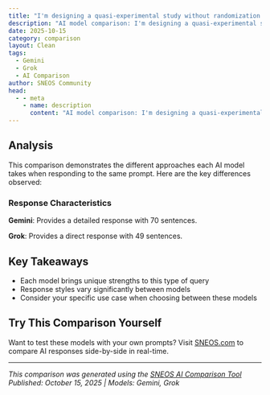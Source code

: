 ```yaml
---
title: "I'm designing a quasi-experimental study without randomization. Help me: 1) Justify why RCT is not feasible"
description: "AI model comparison: I'm designing a quasi-experimental study without randomization. Help me: 1) Justify why RCT is not f..."
date: 2025-10-15
category: comparison
layout: Clean
tags:
  - Gemini
  - Grok
  - AI Comparison
author: SNEOS Community
head:
  - - meta
    - name: description
      content: "AI model comparison: I'm designing a quasi-experimental study without randomization. Help me: 1) Justify why RCT is not feasible..."
---
```


<ChatComparison
  title="I'm designing a quasi-experimental study without randomization. Help me: 1) Justify why RCT is not feasible"
  prompt="I'm designing a quasi-experimental study without randomization. Help me: 1) Justify why RCT is not feasible"
  :responses='{"Gemini": "It\u0027s an excellent and common challenge in research design! Justifying why an RCT isn\u0027t feasible is crucial for establishing the methodological rigor of your quasi-experimental study. Reviewers and colleagues will want to understand why you\u0027ve chosen a design with potentially lower internal validity.\n\nHere are the primary reasons why randomization (and thus a full RCT) might not be feasible, categorized for clarity. You\u0027ll need to tailor these to your specific study context.\n\n---\n\n### Justifying Why an RCT is Not Feasible\n\nWhen designing a quasi-experimental study, the rationale for foregoing randomization typically falls into one or more of the following categories:\n\n#### 1. Ethical Concerns\n\nThis is often the strongest and most persuasive justification. Randomization can be unethical when it involves:\n\n*   **Withholding a Known Beneficial Treatment/Intervention:** If there\u0027s strong evidence or a consensus that one intervention is superior or essential (e.g., a life-saving drug, essential social services for vulnerable populations), it would be unethical to randomly assign some participants to a control group that receives placebo, an inferior treatment, or no intervention.\n    *   *Example:* Studying the impact of providing housing to chronically homeless individuals. It would be unethical to randomly deny housing to a control group if the intervention is considered a basic human right or has known significant benefits.\n*   **Imposing a Potentially Harmful or Undesirable Intervention:** If the intervention carries known or suspected risks, or is perceived as highly undesirable by participants, it\u0027s unethical to force its acceptance through random assignment.\n    *   *Example:* Randomly assigning employees to a highly stressful new work environment or children to a school program with a controversial, unproven methodology.\n*   **Creating Unjust Inequality/Disadvantage:** Randomly assigning access to resources, opportunities, or services that are widely considered entitlements or essential for well-being can be seen as unjust.\n    *   *Example:* Randomly assigning access to remedial education for struggling students, or health insurance to uninsured populations, when the need is clearly identified.\n*   **Breaching Confidentiality or Privacy:** In some sensitive contexts, the process of randomization, assignment, or tracking might compromise participant privacy in ways that are ethically unacceptable.\n*   **Informed Consent Challenges:** Participants might be unwilling to give informed consent if they know they could be randomly assigned to a less desirable or control group, or if the \u0022treatment\u0022 is a policy they cannot opt out of.\n\n#### 2. Practical and Logistical Barriers\n\nThese reasons relate to the real-world difficulties of implementing randomization.\n\n*   **Impossibility of Random Assignment:**\n    *   **Pre-existing Conditions/Attributes:** You cannot randomly assign attributes that individuals already possess (e.g., gender, age, socio-economic status, pre-existing medical conditions, personality traits, prior exposure to an event). When studying the effects of these attributes, a quasi-experimental design is the only option.\n    *   *Example:* Studying the impact of parental divorce on children\u0027s academic performance. You cannot randomly assign children to experience parental divorce.\n    *   **Naturally Occurring Events/Exposures:** You cannot randomize natural disasters (earthquakes, floods), economic downturns, political changes, or historical events.\n    *   *Example:* Studying the mental health impact of a specific natural disaster on affected communities.\n    *   **Policy/Program Implementation:** Often, policies are implemented universally in a specific region, organization, or at a national level, making random assignment of individuals or groups to \u0022treatment\u0022 vs. \u0022control\u0022 impossible within that policy\u0027s scope.\n    *   *Example:* Evaluating the impact of a new nationwide education policy or a city-wide public health campaign.\n*   **Contamination/Spillover Effects:** In many real-world settings (schools, workplaces, communities), it\u0027s extremely difficult to prevent the control group from being exposed to the intervention, or for the treatment group to interact with the control group in ways that dilute the intervention\u0027s effect.\n    *   *Example:* If a new teaching method is implemented in some classrooms, students in control classrooms might still learn about it, or teachers might adopt elements of it. Information sharing among participants can also occur.\n*   **Recruitment and Retention Challenges:**\n    *   **Participant Refusal:** Individuals or groups might refuse to participate if they know they might be assigned to a control group or to an intervention they don\u0027t want. This can lead to selection bias even if randomization is attempted.\n    *   **High Attrition:** Participants assigned to a less desirable group might drop out of the study, further compromising the integrity of the randomization.\n*   **Resource Constraints (Time, Cost, Personnel):**\n    *   **Prohibitive Cost:** A well-executed RCT often requires significant financial resources for robust data collection, participant tracking, and ensuring true randomization and blinding.\n    *   **Time Limitations:** Some interventions require a very long follow-up period, making a controlled RCT impractical within typical research timelines.\n    *   **Logistical Complexity:** Managing multiple intervention and control groups, especially across different sites or over long periods, can be administratively overwhelming without sufficient resources.\n*   **Lack of Control Over Intervention Delivery:** In real-world settings, researchers often have limited control over how an intervention is actually delivered (fidelity issues). This can make it difficult to determine if a lack of effect is due to the intervention itself or poor implementation, regardless of randomization.\n\n#### 3. Nature of the Intervention or Research Question\n\nSometimes, the very essence of what you\u0027re studying precludes an RCT.\n\n*   **Studying Intact Groups/Naturally Formed Units:** Many interventions are applied to pre-existing groups (e.g., classrooms, communities, hospitals, organizations), which cannot be randomly broken apart and reformed for treatment assignment.\n    *   *Example:* Implementing a new management style in specific departments of a company. You can\u0027t randomly reassign employees to different departments just for the study.\n*   **Examining the Effects of Large-Scale Social or Political Changes:** As mentioned, broad policy changes cannot be randomly assigned.\n*   **Retrospective Studies:** If you are looking back at the effects of an event or intervention that has already occurred, randomization is impossible by definition.\n*   **Interventions Not Designed for Randomization:** Some interventions are inherently designed to be applied broadly or selectively based on specific criteria that aren\u0027t amenable to random assignment (e.g., a targeted aid program for specific at-risk groups).\n\n---\n\n### How to Phrase Your Justification in Your Study Design:\n\nWhen writing your methodology section, you should:\n\n1.  **State the Ideal:** Acknowledge that an RCT is generally considered the gold standard for establishing causal inference.\n2.  **Clearly Articulate the Specific Reasons:** Explain precisely *why* an RCT was not feasible *for your particular study*. Be specific, referencing your intervention, population, and context.\n    *   *Instead of:* \u0022It was too hard to do an RCT.\u0022\n    *   *Say:* \u0022Due to the ethical imperative to provide immediate, evidence-based support to victims of domestic violence, it was not ethically permissible to randomly assign participants to a control group receiving no intervention or delayed services.\u0022\n3.  **Explain the Chosen Quasi-Experimental Design:** Describe the specific quasi-experimental design you *will* use (e.g., interrupted time series, nonequivalent control group, regression discontinuity) and why it\u0027s the *most rigorous possible* given the constraints.\n4.  **Discuss Limitations and Mitigation Strategies:** Acknowledge the potential threats to internal validity inherent in quasi-experimental designs and explain how your specific design choices and analytical strategies (e.g., controlling for confounding variables, propensity score matching) will attempt to mitigate these threats.\n\nBy clearly and thoroughly addressing these points, you demonstrate a robust understanding of methodological principles and strengthen the credibility of your quasi-experimental research.", "Grok": "### Justifying Why a Randomized Controlled Trial (RCT) Is Not Feasible in Your Quasi-Experimental Study\n\nIn quasi-experimental designs, RCTs are often not feasible due to practical, ethical, logistical, or contextual constraints that make true randomization impossible or inappropriate. Your justification should be specific to your study context (e.g., the intervention, population, or setting) to strengthen its credibility. Below, I\u0027ll outline common justifications, supported by methodological rationale and examples. Tailor these to your scenario for a robust explanation\u2014typically included in your study\u0027s methods section or protocol.\n\n#### 1. **Ethical Constraints**\n   - **Rationale**: Randomization can violate ethical principles if it requires withholding potentially beneficial interventions from participants or exposing them to known risks/harms. Quasi-experimental designs are preferred when an intervention is already in place or standard care, making it unethical to randomly assign participants to a control group.\n   - **Example Justification**: \u0022An RCT is not feasible because the intervention (e.g., a public health policy like mandatory vaccination in a school district) is ethically required for all eligible participants to ensure equitable access and prevent harm. Randomly denying the intervention to a control group would contravene principles of beneficence and justice outlined in the Declaration of Helsinki.\u0022\n   - **Evidence/Support**: Ethical guidelines from bodies like the WHO or IRB requirements often prioritize participant welfare over experimental rigor in real-world settings (e.g., studies on emergency medical procedures).\n\n#### 2. **Logistical or Practical Impossibility**\n   - **Rationale**: Randomization requires control over assignment, which is challenging in natural or observational settings where groups form based on existing conditions, timing, or availability. This is common in implementation science, policy evaluations, or field studies.\n   - **Example Justification**: \u0022RCTs are not feasible due to logistical barriers; the study involves a naturally occurring event (e.g., a natural disaster response program rolled out district-wide without researcher control). Random assignment across diverse geographic or organizational units would be prohibitively expensive, time-intensive, and disrupt ongoing operations.\u0022\n   - **Evidence/Support**: Methodological texts like Campbell and Stanley\u0027s *Experimental and Quasi-Experimental Designs for Research* (1963) highlight how quasi-experiments address \u0022real-world\u0022 constraints where full randomization isn\u0027t possible, reducing bias through techniques like matching or propensity score analysis.\n\n#### 3. **Lack of Researcher Control Over Key Variables**\n   - **Rationale**: In many applied settings, interventions are predetermined by external factors (e.g., policy, law, or resource allocation), leaving no opportunity for random assignment. This is prevalent in educational, organizational, or community-based research.\n   - **Example Justification**: \u0022An RCT cannot be implemented because the exposure groups are pre-existing and non-manipulable (e.g., employees in different company branches receiving varying training due to budget decisions). Attempting randomization would require artificial restructuring beyond the researcher\u0027s scope and could invalidate the study\u0027s ecological validity.\u0022\n   - **Evidence/Support**: The What Works Clearinghouse (WWC) standards endorse quasi-experimental designs for such cases, noting that regression discontinuity or interrupted time series can approximate causal inference when randomization fails (e.g., in program evaluations by the U.S. Department of Education).\n\n#### Tips for Strengthening Your Justification\n- **Link to Study Design**: Explicitly connect the justification to your quasi-experimental method (e.g., \u0022This supports using a difference-in-differences approach to compare pre- and post-intervention outcomes between non-randomized groups\u0022).\n- **Address Potential Biases**: Acknowledge limitations like selection bias and describe mitigation strategies (e.g., covariate adjustment) to demonstrate rigor.\n- **Cite Sources**: Reference guidelines from CONSORT for quasi-experiments or RE-AIM framework for implementation studies to add credibility.\n- **Length and Placement**: Keep it concise (1-2 paragraphs) in your paper; use it to pivot to why your quasi-experimental design is a strong alternative for causal inference.\n\nIf you provide more details about your study (e.g., field, intervention type), I can refine this justification further or help with other aspects like threat identification or power analysis."}' published-date="{DateTime.UtcNow:HH:mm}"
/>

## Analysis

This comparison demonstrates the different approaches each AI model takes when responding to the same prompt. Here are the key differences observed:

### Response Characteristics

**Gemini**: Provides a detailed response with 70 sentences. 

**Grok**: Provides a direct response with 49 sentences. 

## Key Takeaways

- Each model brings unique strengths to this type of query
- Response styles vary significantly between models
- Consider your specific use case when choosing between these models

## Try This Comparison Yourself

Want to test these models with your own prompts? Visit [SNEOS.com](https://sneos.com) to compare AI responses side-by-side in real-time.

---

*This comparison was generated using the [SNEOS AI Comparison Tool](https://sneos.com)*
*Published: October 15, 2025 | Models: Gemini, Grok*
